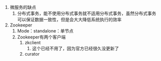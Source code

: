 1. 微服务的缺点
   1. 分布式事务，能不使用分布式事务就不适用分布式事务，虽然分布式事务可以保证数据一致性，但是会大大降低系统执行的效率
2. Zookeeper
   1. Mode：standalone：单节点
   2. Zookeeper有两个客户端
      1. zkclient
         1. 这个已经不用了，因为官方已经很久没更新了
      2. curator

